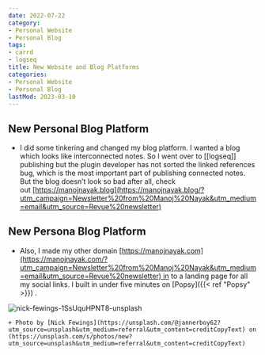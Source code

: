 ```yaml
---
date: 2022-07-22
category:
- Personal Website
- Personal Blog
tags:
- carrd
- logseq
title: New Website and Blog Platforms
categories:
- Personal Website
- Personal Blog
lastMod: 2023-03-10
---
```

## New Personal Blog Platform

  + I did some tinkering and changed my blog platform. I wanted a blog which looks like interconnected notes. So I went over to [[logseq]] publishing but the plugin developer has not sorted the linked references bug, which is the most important part of publishing connected notes. But the blog doesn’t look so bad after all, check out [https://manojnayak.blog](https://manojnayak.blog/?utm_campaign=Newsletter%20from%20Manoj%20Nayak&utm_medium=email&utm_source=Revue%20newsletter)

## New Persona Blog Platform

  + Also, I made my other domain [https://manojnayak.com](https://manojnayak.com/?utm_campaign=Newsletter%20from%20Manoj%20Nayak&utm_medium=email&utm_source=Revue%20newsletter) in to a landing page for all my social links. I built in under five minutes on [Popsy]({{< ref "Popsy" >}}) .

![nick-fewings-1SsUquHPNT8-unsplash](https://mataroa.blog/images/a1918c6c.jpeg)

    + Photo by [Nick Fewings](https://unsplash.com/@jannerboy62?utm_source=unsplash&utm_medium=referral&utm_content=creditCopyText) on [Unsplash](https://unsplash.com/s/photos/new?utm_source=unsplash&utm_medium=referral&utm_content=creditCopyText)
